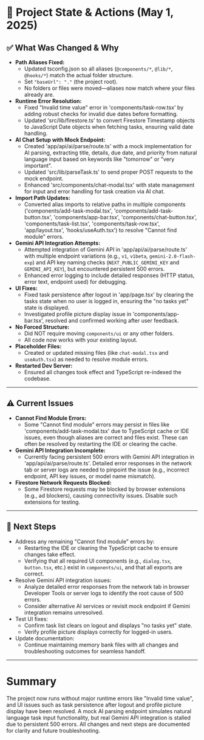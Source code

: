 # 📝 Project State & Actions (May 1, 2025)

## ✅ What Was Changed & Why

- **Path Aliases Fixed:**  
  - Updated tsconfig.json so all aliases (`@components/*`, `@lib/*`, `@hooks/*`) match the actual folder structure.  
  - Set `"baseUrl": "."` (the project root).  
  - No folders or files were moved—aliases now match where your files already are.
- **Runtime Error Resolution:**  
  - Fixed "Invalid time value" error in 'components/task-row.tsx' by adding robust checks for invalid due dates before formatting.  
  - Updated 'src/lib/firestore.ts' to convert Firestore Timestamp objects to JavaScript Date objects when fetching tasks, ensuring valid date handling.
- **AI Chat Setup with Mock Endpoint:**  
  - Created 'app/api/ai/parse/route.ts' with a mock implementation for AI parsing, extracting title, details, due date, and priority from natural language input based on keywords like "tomorrow" or "very important".  
  - Updated 'src/lib/parseTask.ts' to send proper POST requests to the mock endpoint.  
  - Enhanced 'src/components/chat-modal.tsx' with state management for input and error handling for task creation via AI chat.
- **Import Path Updates:**  
  - Converted alias imports to relative paths in multiple components ('components/add-task-modal.tsx', 'components/add-task-button.tsx', 'components/app-bar.tsx', 'components/chat-button.tsx', 'components/task-list.tsx', 'components/task-row.tsx', 'app/layout.tsx', 'hooks/useAuth.tsx') to resolve "Cannot find module" errors.
- **Gemini API Integration Attempts:**  
  - Attempted integration of Gemini API in 'app/api/ai/parse/route.ts' with multiple endpoint variations (e.g., `v1`, `v1beta`, `gemini-2.0-flash-exp`) and API key naming checks (`NEXT_PUBLIC_GEMINI_KEY` and `GEMINI_API_KEY`), but encountered persistent 500 errors.
  - Enhanced error logging to include detailed responses (HTTP status, error text, endpoint used) for debugging.
- **UI Fixes:**  
  - Fixed task persistence after logout in 'app/page.tsx' by clearing the tasks state when no user is logged in, ensuring the "no tasks yet" state is displayed.
  - Investigated profile picture display issue in 'components/app-bar.tsx', resolved and confirmed working after user feedback.
- **No Forced Structure:**  
  - Did NOT require moving `components/ui` or any other folders.  
  - All code now works with your existing layout.
- **Placeholder Files:**  
  - Created or updated missing files (like `chat-modal.tsx` and `useAuth.tsx`) as needed to resolve module errors.
- **Restarted Dev Server:**  
  - Ensured all changes took effect and TypeScript re-indexed the codebase.

---

## ⚠️ Current Issues

- **Cannot Find Module Errors:**  
  - Some "Cannot find module" errors may persist in files like 'components/add-task-modal.tsx' due to TypeScript cache or IDE issues, even though aliases are correct and files exist. These can often be resolved by restarting the IDE or clearing the cache.
- **Gemini API Integration Incomplete:**  
  - Currently facing persistent 500 errors with Gemini API integration in 'app/api/ai/parse/route.ts'. Detailed error responses in the network tab or server logs are needed to pinpoint the issue (e.g., incorrect endpoint, API key issues, or model name mismatch).
- **Firestore Network Requests Blocked:**  
  - Some Firestore requests may be blocked by browser extensions (e.g., ad blockers), causing connectivity issues. Disable such extensions for testing.

---

## 🚧 Next Steps
- Address any remaining "Cannot find module" errors by:
  - Restarting the IDE or clearing the TypeScript cache to ensure changes take effect.
  - Verifying that all required UI components (e.g., `dialog.tsx`, `button.tsx`, etc.) exist in `components/ui`, and that all exports are correct.
- Resolve Gemini API integration issues:
  - Analyze detailed error responses from the network tab in browser Developer Tools or server logs to identify the root cause of 500 errors.
  - Consider alternative AI services or revisit mock endpoint if Gemini integration remains unresolved.
- Test UI fixes:
  - Confirm task list clears on logout and displays "no tasks yet" state.
  - Verify profile picture displays correctly for logged-in users.
- Update documentation:
  - Continue maintaining memory bank files with all changes and troubleshooting outcomes for seamless handoff.

---

# Summary
The project now runs without major runtime errors like "Invalid time value", and UI issues such as task persistence after logout and profile picture display have been resolved. A mock AI parsing endpoint simulates natural language task input functionality, but real Gemini API integration is stalled due to persistent 500 errors. All changes and next steps are documented for clarity and future troubleshooting.
